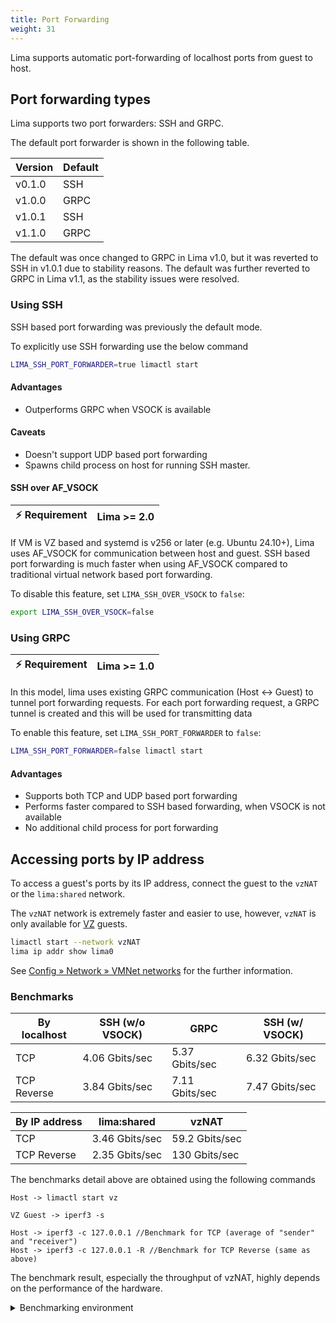 ```yaml
---
title: Port Forwarding
weight: 31
---
```


Lima supports automatic port-forwarding of localhost ports from guest to host.

## Port forwarding types

Lima supports two port forwarders: SSH and GRPC.

The default port forwarder is shown in the following table.

| Version | Default |
| --------| ------- |
| v0.1.0  | SSH     |
| v1.0.0  | GRPC    |
| v1.0.1  | SSH     |
| v1.1.0  | GRPC    |

The default was once changed to GRPC in Lima v1.0, but it was reverted to SSH in v1.0.1 due to stability reasons.
The default was further reverted to GRPC in Lima v1.1, as the stability issues were resolved.

### Using SSH

SSH based port forwarding was previously the default mode.

To explicitly use SSH forwarding use the below command

```bash
LIMA_SSH_PORT_FORWARDER=true limactl start
```

#### Advantages

- Outperforms GRPC when VSOCK is available

#### Caveats

- Doesn't support UDP based port forwarding
- Spawns child process on host for running SSH master.

#### SSH over AF_VSOCK

| ⚡ Requirement | Lima >= 2.0 |
|---------------|-------------|

If VM is VZ based and systemd is v256 or later (e.g. Ubuntu 24.10+), Lima uses AF_VSOCK for communication between host and guest.
SSH based port forwarding is much faster when using AF_VSOCK compared to traditional virtual network based port forwarding.

To disable this feature, set `LIMA_SSH_OVER_VSOCK` to `false`:

```bash
export LIMA_SSH_OVER_VSOCK=false
```

### Using GRPC

| ⚡ Requirement | Lima >= 1.0 |
|---------------|-------------|

In this model, lima uses existing GRPC communication (Host <-> Guest) to tunnel port forwarding requests.
For each port forwarding request, a GRPC tunnel is created and this will be used for transmitting data

To enable this feature, set `LIMA_SSH_PORT_FORWARDER` to `false`:

```bash
LIMA_SSH_PORT_FORWARDER=false limactl start
```

#### Advantages

- Supports both TCP and UDP based port forwarding
- Performs faster compared to SSH based forwarding, when VSOCK is not available
- No additional child process for port forwarding


## Accessing ports by IP address

To access a guest's ports by its IP address, connect the guest to the `vzNAT` or the `lima:shared` network.

The `vzNAT` network is extremely faster and easier to use, however, `vzNAT` is only available for [VZ](./vmtype/vz.md) guests.

```bash
limactl start --network vzNAT
lima ip addr show lima0
```

See [Config » Network » VMNet networks](./network/vmnet.md) for the further information.

### Benchmarks

<!-- When updating the benchmark result, make sure to update the benchmarking environment too -->

| By localhost | SSH (w/o VSOCK) | GRPC           | SSH (w/ VSOCK)  |
|--------------|-----------------|----------------|-----------------|
| TCP          | 4.06 Gbits/sec  | 5.37 Gbits/sec | 6.32 Gbits/sec  |
| TCP Reverse  | 3.84 Gbits/sec  | 7.11 Gbits/sec | 7.47 Gbits/sec  |

| By IP address | lima:shared    | vzNAT          |
|---------------|----------------|----------------|
| TCP           | 3.46 Gbits/sec | 59.2 Gbits/sec |
| TCP Reverse   | 2.35 Gbits/sec | 130  Gbits/sec |

The benchmarks detail above are obtained using the following commands

```
Host -> limactl start vz

VZ Guest -> iperf3 -s

Host -> iperf3 -c 127.0.0.1 //Benchmark for TCP (average of "sender" and "receiver")
Host -> iperf3 -c 127.0.0.1 -R //Benchmark for TCP Reverse (same as above)
```

The benchmark result, especially the throughput of vzNAT, highly depends on the performance of the hardware.

<details>
<summary>Benchmarking environment</summary>
<p>

- Lima version: 2.0.0-alpha.2
- Guest: Ubuntu 25.04
  - OpenSSH 9.9p1
  - iperf 3.18
- Host: macOS 26.0.1
  - OpenSSH 10.0p2
  - iperf 3.19.1 (Homebrew)
- Hardware: MacBook Pro 2024 (M4 Max, 128 GiB)

</p>
</details>